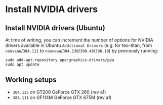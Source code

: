 # Install NVIDIA drivers

## Install NVIDIA drivers (Ubuntu)

At time of writing, you can increment the number of options for NVIDIA drivers available in Ubuntu `Additional Drivers` (e.g. for teo-titan, from `nouveau`/`384.111` to `nouveau`/`384.130`/`390.48`/`396.18`) by previously running:
```
sudo add-apt-repository ppa:graphics-drivers/ppa
sudo apt update
```

## Working setups
- `304.135` on GT200 GeForce GTX 260 (rev a1)
- `384.111` on GF114M GeForce GTX 675M (rev a1)

